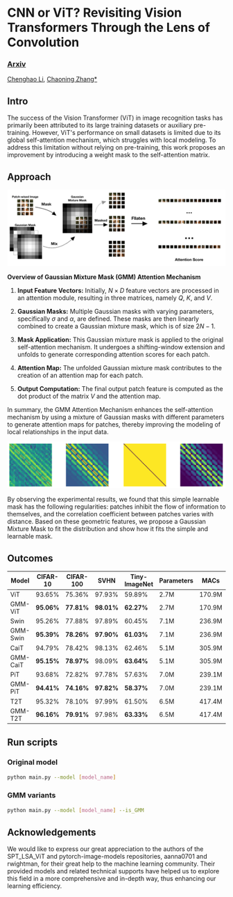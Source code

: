 # CNN or ViT? Revisiting Vision Transformers Through the Lens of Convolution 
### [Arxiv](https://arxiv.org/pdf/2309.05375.pdf)
[Chenghao Li](https://catworldlee.github.io/), [Chaoning Zhang*](https://scholar.google.co.kr/citations?user=lvhxhyQAAAAJ&hl=en)

## Intro

The success of the Vision Transformer (ViT) in image recognition tasks has primarily been attributed to its large training datasets or auxiliary pre-training. However, ViT's performance on small datasets is limited due to its global self-attention mechanism, which struggles with local modeling. To address this limitation without relying on pre-training, this work proposes an improvement by introducing a weight mask to the self-attention matrix.

## Approach

![image](main_picture_v4.png)

**Overview of Gaussian Mixture Mask (GMM) Attention Mechanism**

1. **Input Feature Vectors:** Initially, $N \times D$ feature vectors are processed in an attention module, resulting in three matrices, namely $Q$, $K$, and $V$.

2. **Gaussian Masks:** Multiple Gaussian masks with varying parameters, specifically $\sigma$ and $\alpha$, are defined. These masks are then linearly combined to create a Gaussian mixture mask, which is of size $2N - 1$.

3. **Mask Application:** This Gaussian mixture mask is applied to the original self-attention mechanism. It undergoes a shifting-window extension and unfolds to generate corresponding attention scores for each patch.

4. **Attention Map:** The unfolded Gaussian mixture mask contributes to the creation of an attention map for each patch.

5. **Output Computation:** The final output patch feature is computed as the dot product of the matrix $V$ and the attention map.

In summary, the GMM Attention Mechanism enhances the self-attention mechanism by using a mixture of Gaussian masks with different parameters to generate attention maps for patches, thereby improving the modeling of local relationships in the input data.


![image](motivation_v1.png)

By observing the experimental results, we found that this simple learnable mask has the following regularities: patches inhibit the flow of information to themselves, and the correlation coefficient between patches varies with distance. Based on these geometric features, we propose a Gaussian Mixture Mask to fit the distribution and show how it fits the simple and learnable mask.

## Outcomes

| Model      | CIFAR-10  | CIFAR-100 | SVHN     | Tiny-ImageNet | Parameters | MACs     | Depth |
|------------|-----------|-----------|----------|---------------|------------|----------|-------|
| ViT        | 93.65%    | 75.36%    | 97.93%   | 59.89%        | 2.7M       | 170.9M   | 9     |
| GMM-ViT    | **95.06%**| **77.81%**| **98.01%** | **62.27%**   | 2.7M       | 170.9M   | 9     |
| Swin       | 95.26%    | 77.88%    | 97.89%   | 60.45%        | 7.1M       | 236.9M   | 12    |
| GMM-Swin   | **95.39%**| **78.26%**| **97.90%** | **61.03%**   | 7.1M       | 236.9M   | 12    |
| CaiT       | 94.79%    | 78.42%    | 98.13%   | 62.46%        | 5.1M       | 305.9M   | 26    |
| GMM-CaiT   | **95.15%**| **78.97%**| 98.09%   | **63.64%**    | 5.1M       | 305.9M   | 26    |
| PiT        | 93.68%    | 72.82%    | 97.78%   | 57.63%        | 7.0M       | 239.1M   | 12    |
| GMM-PiT    | **94.41%**| **74.16%**| **97.82%** | **58.37%**   | 7.0M       | 239.1M   | 12    |
| T2T        | 95.32%    | 78.10%    | 97.99%   | 61.50%        | 6.5M       | 417.4M   | 13    |
| GMM-T2T    | **96.16%**| **79.91%**| 97.98%   | **63.33%**    | 6.5M       | 417.4M   | 13    |

## Run scripts

### Original model

```bash
python main.py --model [model_name]
```

### GMM variants

```bash
python main.py --model [model_name] --is_GMM
```

## Acknowledgements

We would like to express our great appreciation to the authors of the SPT_LSA_ViT and pytorch-image-models repositories, aanna0701 and rwightman, for their great help to the machine learning community. Their provided models and related technical supports have helped us to explore this field in a more comprehensive and in-depth way, thus enhancing our learning efficiency.

